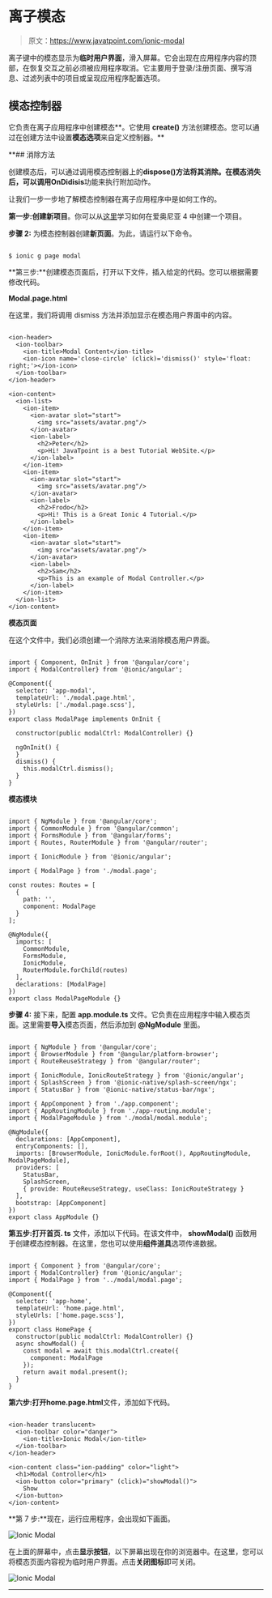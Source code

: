# 离子模态

> 原文：<https://www.javatpoint.com/ionic-modal>

离子键中的模态显示为**临时用户界面**，滑入屏幕。它会出现在应用程序内容的顶部，在恢复交互之前必须被应用程序取消。它主要用于登录/注册页面、撰写消息、过滤列表中的项目或呈现应用程序配置选项。

## 模态控制器

它负责在离子应用程序中创建模态**。它使用 **create()** 方法创建模态。您可以通过在创建方法中设置**模态选项**来自定义控制器。**

 **## 消除方法

创建模态后，可以通过调用模态控制器上的**dispose()**方法将其消除。在模态消失后，可以调用**OnDidisis**功能来执行附加动作。

让我们一步一步地了解模态控制器在离子应用程序中是如何工作的。

**第一步:**创建**新项目**。你可以从[这里](ionic-installation)学习如何在爱奥尼亚 4 中创建一个项目。

**步骤 2:** 为模态控制器创建**新页面**。为此，请运行以下命令。

```

$ ionic g page modal

```

**第三步:**创建模态页面后，打开以下文件，插入给定的代码。您可以根据需要修改代码。

**Modal.page.html**

在这里，我们将调用 dismiss 方法并添加显示在模态用户界面中的内容。

```

<ion-header>
  <ion-toolbar>
    <ion-title>Modal Content</ion-title>
    <ion-icon name='close-circle' (click)='dismiss()' style='float: right;'></ion-icon>
  </ion-toolbar>
</ion-header>

<ion-content>
  <ion-list>
    <ion-item>
      <ion-avatar slot="start">
        <img src="assets/avatar.png"/>
      </ion-avatar>
      <ion-label>
        <h2>Peter</h2>
        <p>Hi! JavaTpoint is a best Tutorial WebSite.</p>
      </ion-label>
    </ion-item>
    <ion-item>
      <ion-avatar slot="start">
        <img src="assets/avatar.png"/>
      </ion-avatar>
      <ion-label>
        <h2>Frodo</h2>
        <p>Hi! This is a Great Ionic 4 Tutorial.</p>
      </ion-label>
    </ion-item>
    <ion-item>
      <ion-avatar slot="start">
        <img src="assets/avatar.png"/>
      </ion-avatar>
      <ion-label>
        <h2>Sam</h2>
        <p>This is an example of Modal Controller.</p>
      </ion-label>
    </ion-item>
  </ion-list>
</ion-content>

```

**模态页面**

在这个文件中，我们必须创建一个消除方法来消除模态用户界面。

```

import { Component, OnInit } from '@angular/core';
import { ModalController} from '@ionic/angular';

@Component({
  selector: 'app-modal',
  templateUrl: './modal.page.html',
  styleUrls: ['./modal.page.scss'],
})
export class ModalPage implements OnInit {

  constructor(public modalCtrl: ModalController) {}

  ngOnInit() {
  }
  dismiss() {
    this.modalCtrl.dismiss();
  }
}

```

**模态模块**

```

import { NgModule } from '@angular/core';
import { CommonModule } from '@angular/common';
import { FormsModule } from '@angular/forms';
import { Routes, RouterModule } from '@angular/router';

import { IonicModule } from '@ionic/angular';

import { ModalPage } from './modal.page';

const routes: Routes = [
  {
    path: '',
    component: ModalPage
  }
];

@NgModule({
  imports: [
    CommonModule,
    FormsModule,
    IonicModule,
    RouterModule.forChild(routes)
  ],
  declarations: [ModalPage]
})
export class ModalPageModule {}

```

**步骤 4:** 接下来，配置 **app.module.ts** 文件。它负责在应用程序中输入模态页面。这里需要**导入**模态页面，然后添加到 **@NgModule** 里面。

```

import { NgModule } from '@angular/core';
import { BrowserModule } from '@angular/platform-browser';
import { RouteReuseStrategy } from '@angular/router';

import { IonicModule, IonicRouteStrategy } from '@ionic/angular';
import { SplashScreen } from '@ionic-native/splash-screen/ngx';
import { StatusBar } from '@ionic-native/status-bar/ngx';

import { AppComponent } from './app.component';
import { AppRoutingModule } from './app-routing.module';
import { ModalPageModule } from './modal/modal.module';

@NgModule({
  declarations: [AppComponent],
  entryComponents: [],
  imports: [BrowserModule, IonicModule.forRoot(), AppRoutingModule, ModalPageModule],
  providers: [
    StatusBar,
    SplashScreen,
    { provide: RouteReuseStrategy, useClass: IonicRouteStrategy }
  ],
  bootstrap: [AppComponent]
})
export class AppModule {}

```

**第五步:**打开**首页. ts** 文件，添加以下代码。在该文件中， **showModal()** 函数用于创建模态控制器。在这里，您也可以使用**组件道具**选项传递数据。

```

import { Component } from '@angular/core';
import { ModalController} from '@ionic/angular';
import { ModalPage } from '../modal/modal.page';

@Component({
  selector: 'app-home',
  templateUrl: 'home.page.html',
  styleUrls: ['home.page.scss'],
})
export class HomePage {
  constructor(public modalCtrl: ModalController) {}
  async showModal() {
    const modal = await this.modalCtrl.create({
      component: ModalPage
    });
    return await modal.present();
  }
}

```

**第六步:**打开**home.page.html**文件，添加如下代码。

```

<ion-header translucent>
  <ion-toolbar color="danger">
    <ion-title>Ionic Modal</ion-title>
  </ion-toolbar>
</ion-header>

<ion-content class="ion-padding" color="light">
  <h1>Modal Controller</h1>
  <ion-button color="primary" (click)="showModal()">
    Show
  </ion-button>
</ion-content>

```

**第 7 步:**现在，运行应用程序，会出现如下画面。

![Ionic Modal](img/2e268a0152128c9e3537be2a5079e0eb.png)

在上面的屏幕中，点击**显示按钮**，以下屏幕出现在你的浏览器中。在这里，您可以将模态页面内容视为临时用户界面。点击**关闭图标**即可关闭。

![Ionic Modal](img/9a6bf9e00c10c688d451c32ed6cd59b9.png)

* * ***